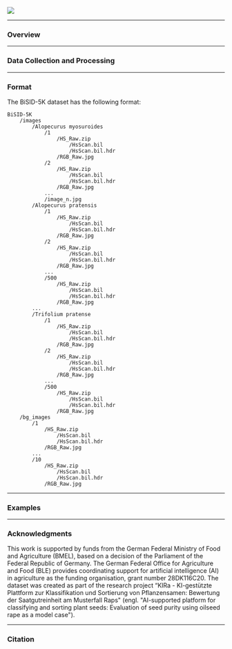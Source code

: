 ![](assets/images/dataset_overview.jpg)

---

### **Overview**

---

### **Data Collection and Processing**

---

### **Format**

The BiSID-5K dataset has the following format:

```
BiSID-5K
    /images
        /Alopecurus myosuroides
            /1
                /HS_Raw.zip
                    /HsScan.bil
                    /HsScan.bil.hdr
                /RGB_Raw.jpg
            /2
                /HS_Raw.zip
                    /HsScan.bil
                    /HsScan.bil.hdr
                /RGB_Raw.jpg
            ...
            /image_n.jpg
        /Alopecurus pratensis
            /1
                /HS_Raw.zip
                    /HsScan.bil
                    /HsScan.bil.hdr
                /RGB_Raw.jpg
            /2
                /HS_Raw.zip
                    /HsScan.bil
                    /HsScan.bil.hdr
                /RGB_Raw.jpg
            ...
            /500
                /HS_Raw.zip
                    /HsScan.bil
                    /HsScan.bil.hdr
                /RGB_Raw.jpg
        ...
        /Trifolium pratense
            /1
                /HS_Raw.zip
                    /HsScan.bil
                    /HsScan.bil.hdr
                /RGB_Raw.jpg
            /2
                /HS_Raw.zip
                    /HsScan.bil
                    /HsScan.bil.hdr
                /RGB_Raw.jpg
            ...
            /500
                /HS_Raw.zip
                    /HsScan.bil
                    /HsScan.bil.hdr
                /RGB_Raw.jpg
    /bg_images
        /1
            /HS_Raw.zip
                /HsScan.bil
                /HsScan.bil.hdr
            /RGB_Raw.jpg
        ...
        /10
            /HS_Raw.zip
                /HsScan.bil
                /HsScan.bil.hdr
            /RGB_Raw.jpg
```

---

### **Examples**

---

### **Acknowledgments**

This work is supported by funds from the German Federal Ministry of Food and Agriculture (BMEL), based on a decision of the Parliament of the Federal Republic of Germany. The German Federal Office for Agriculture and Food (BLE) provides coordinating support for artificial intelligence (AI) in agriculture as the funding organisation, grant number 28DK116C20. The dataset was created as part of the research project “KIRa - KI-gestützte Plattform zur Klassifikation und Sortierung von Pflanzensamen: Bewertung der Saatgutreinheit am Musterfall Raps" (engl. "AI-supported platform for classifying and sorting plant seeds: Evaluation of seed purity using oilseed rape as a model case").

---

### **Citation**